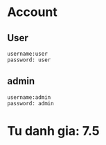 # Account
## User
```
username:user
password: user
```
## admin
```
username:admin
password: admin
```
# Tu danh gia: 7.5
